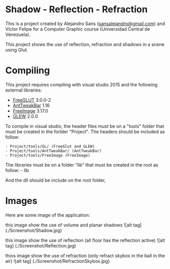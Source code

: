 # Shadow - Reflection - Refraction
This is a project created by Alejandro Sans (sansalejandro@gmail.com) and Víctor Felipe for a Computer Graphic course (Universidad Central de Venezuela). 

This project shows the use of reflection, refraction and shadows in a scene using Glut.

# Compiling

This project requires compiling with visual studio 2015 and the following external libraries:

* [FreeGLUT] 3.0.0-2
* [AntTweakBar] 1.16
* [FreeImage] 3.17.0
* [GLEW] 2.0.0

To compile in visual studio, the header files must be on a "tools" folder that must be created in the forlder "Project". The headers should be included as follow:

    - Project/tools/GL/ (FreeGlut and GLEW)
    - Project/tools/AntTweakBar/ (AntTweakBar)
    - Project/tools/FreeImage (FreeImage)

The libraries must be on a folder "lib" that must be created in the root as follow:
    - lib

And the dll should be include on the root folder,

# Images

Here are some image of the application:

this image show the use of volume and planar shadows
![alt tag] (./Screenshot/Shadow.jpg)

this image show the use of reflection (all floor has the reflection active)
![alt tag] (./Screenshot/Reflection.jpg)

thios image show the use of refraction (only refract skybox in the ball in the air)
![alt tag] (./Screenshot/RefractionSkybox.jpg)



   [video]: <https://vimeo.com/37664294>
   [SDL]: <https://www.libsdl.org/>
   [SDL_mixer]: <https://www.libsdl.org/projects/SDL_mixer/>
   [FreeGLUT]: <http://freeglut.sourceforge.net/>
   [FreeImage]: <http://freeimage.sourceforge.net/>
   [AntTweakBar]: <http://anttweakbar.sourceforge.net/doc/>
   [glew]: <http://glew.sourceforge.net/>

